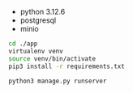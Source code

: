 - python 3.12.6
- postgresql
- minio

```bash
cd ./app
virtualenv venv
source venv/bin/activate
pip3 install -r requirements.txt

python3 manage.py runserver
```
